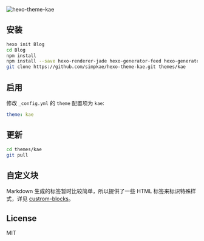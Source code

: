 ![hexo-theme-kae](http://i12.tietuku.com/ad8d1df7702a0a53s.png)

## 安装

``` bash
hexo init Blog
cd Blog
npm install
npm install --save hexo-renderer-jade hexo-generator-feed hexo-generator-sitemap hexo-browsersync
git clone https://github.com/simpkae/hexo-theme-kae.git themes/kae
```

## 启用

修改 `_config.yml` 的 `theme` 配置项为 `kae`:

```yaml
theme: kae
```

## 更新

``` bash
cd themes/kae
git pull
```

## 自定义块

Markdown 生成的标签暂时比较简单，所以提供了一些 HTML 标签来标识特殊样式，详见 [custrom-blocks](https://github.com/SimpKae/hexo-themes-kae/blob/master/doc/custom-blocks.md)。

## License

MIT
